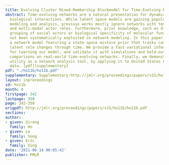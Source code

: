 ```yaml
---
title: Evolving Cluster Mixed-Membership Blockmodel for Time-Evolving Networks
abstract: Time-evolving networks are a natural presentation for dynamic social and
  biological interactions. While latent space models are gaining popularity in network
  modeling and analysis, previous works mostly ignore networks with temporal behavior
  and multi-modal actor roles. Furthermore, prior knowledge, such as division and
  grouping of social actors or biological specificity of molecular functions, has
  not been systematically exploited in network modeling. In this paper, we develop
  a network model featuring a state space mixture prior that tracks complex actor
  latent role changes through time. We provide a fast variational inference algorithm
  for learning our model, and validate it with simulations and held-out likelihood
  comparisons on real-world time-evolving networks. Finally, we demonstrate our model's
  utility as a network analysis tool, by applying it to United States Congress voting
  data. [pdf][supplementary]
pdf: "./ho11b/ho11b.pdf"
supplementary: Supplementary:http://jmlr.org/proceedings/papers/v15/ho11b/ho11bSupple.pdf
layout: inproceedings
id: ho11b
month: 0
firstpage: 342
lastpage: 350
page: 342-350
origpdf: http://jmlr.org/proceedings/papers/v15/ho11b/ho11b.pdf
sections: 
author:
- given: Qirong
  family: Ho
- given: Le
  family: Song
- given: Eric
  family: Xing
date: '2011-06-14 00:05:42'
publisher: PMLR
---
```

